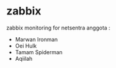 # zabbix
zabbix monitoring for netsentra
anggota :
- Marwan Ironman
- Oei Hulk
- Tamam Spiderman
- Aqiilah